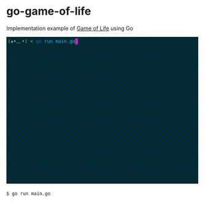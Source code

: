 # go-game-of-life

Implementation example of [Game of Life](https://en.wikipedia.org/wiki/Conway%27s_Game_of_Life) using Go

![demo](./demo.gif)

```
$ go run main.go
```
